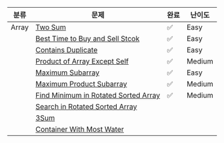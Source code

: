| 분류  | 문제                                                         | 완료               | 난이도 |
| ----- | ------------------------------------------------------------ | ------------------ | ------ |
| Array | [Two Sum](https://leetcode.com/problems/two-sum/)            | :white_check_mark: | Easy   |
|       | [Best Time to Buy and Sell Stcok](https://leetcode.com/problems/best-time-to-buy-and-sell-stock/) | :white_check_mark: | Easy   |
|       | [Contains Duplicate](https://leetcode.com/problems/contains-duplicate/) | :white_check_mark: | Easy   |
|       | [Product of Array Except Self](https://leetcode.com/problems/product-of-array-except-self/) | :white_check_mark: | Medium |
|       | [Maximum Subarray](https://leetcode.com/problems/maximum-subarray/) | :white_check_mark: |Easy|
|       | [Maximum Product Subarray](https://leetcode.com/problems/maximum-product-subarray/) |:white_check_mark:| Medium       |
|       | [Find Minimum in Rotated Sorted Array](https://leetcode.com/problems/find-minimum-in-rotated-sorted-array/) | :white_check_mark: | Medium |
|       | [Search in Rotated Sorted Array](https://leetcode.com/problems/search-in-rotated-sorted-array/) |                    |        |
|       | [3Sum](https://leetcode.com/problems/3sum/) |                    |        |
|       | [Container With Most Water](https://leetcode.com/problems/container-with-most-water/) |                    |        |
